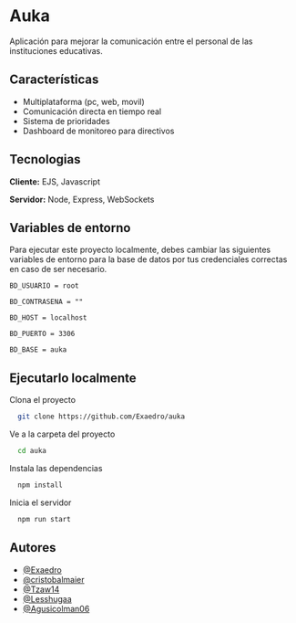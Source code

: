 # Auka

Aplicación para mejorar la comunicación entre el personal de las instituciones educativas. 

## Características

- Multiplataforma (pc, web, movil)
- Comunicación directa en tiempo real
- Sistema de prioridades
- Dashboard de monitoreo para directivos


## Tecnologias 

**Cliente:** EJS, Javascript

**Servidor:** Node, Express, WebSockets


## Variables de entorno

Para ejecutar este proyecto localmente, debes cambiar las siguientes variables de entorno para la base de datos por tus credenciales correctas en caso de ser necesario.

`BD_USUARIO = root`

`BD_CONTRASENA = ""`

`BD_HOST = localhost`

`BD_PUERTO = 3306`

`BD_BASE = auka`


## Ejecutarlo localmente

Clona el proyecto

```bash
  git clone https://github.com/Exaedro/auka
```

Ve a la carpeta del proyecto

```bash
  cd auka
```

Instala las dependencias

```bash
  npm install
```

Inicia el servidor

```bash
  npm run start
```


## Autores

- [@Exaedro](https://www.github.com/Exaedro)
- [@cristobalmaier](https://www.github.com/cristobalmaier)
- [@Tzaw14](https://www.github.com/Tzaw14)
- [@Lesshugaa](https://www.github.com/Lesshugaa)
- [@Agusicolman06](https://www.github.com/Agusicolman06)